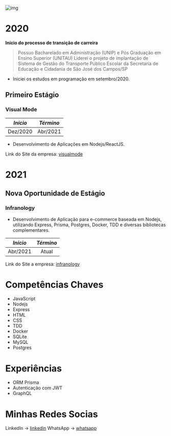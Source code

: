 ![img](https://github.com/padupe/pauloeduardopeixoto/blob/master/github/Node%20Back-End%20Developer.png)

# 2020

**Início do processo de transição de carreira**

> Possuo Bacharelado em Administração (UNIP) e Pós Graduação em Ensino Superior (UNITAU)
> Liderei o projeto de implantação de Sistema de Gestão do Transporte Público Escolar da Secretaria de Educação e Cidadania de São José dos Campos/SP

- Iniciei os estudos em programação em setembro/2020.

## Primeiro Estágio

### Visual Mode

| *Início*  |  *Término* |
|:-:|:-:|
|  Dez/2020 |  Abr/2021 |

- Desenvolvimento de Aplicações em Nodejs/ReactJS.

Link do Site da empresa: [visualmode]


# 2021

## Nova Oportunidade de Estágio

### Infranology

- Desenvolvimento de Aplicação para e-commerce baseada em Nodejs, utilizando Express, Prisma, Postgres, Docker, TDD e diversas bibliotecas complementares.

| *Início*  |  *Término* |
|:-:|:-:|
|  Abr/2021 |  Atual |

Link do Site a empresa: [infranology]

# Competências Chaves

* JavaScript
* Nodejs
* Express
* HTML
* CSS
* TDD
* Docker
* SQLite
* MySQL
* Postgres

# Experiências

* ORM Prisma
* Autenticação com JWT
* GraphQL

# Minhas Redes Socias

LinkedIn -> [linkedin] 
WhatsApp -> [whatsapp]

[//]: #
[visualmode]: https://visualmode.com.br/
[infranology]: https://infranology.com.br/
[linkedin]: https://www.linkedin.com/in/paulo-eduardo-peixoto-2155a866/
[whatsapp]: https://api.whatsapp.com/send?phone=5512988268618